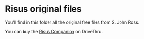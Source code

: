 # Risus original files

You'll find in this folder all the original free files from S. John Ross.

You can buy the [Risus Companion](https://www.drivethrurpg.com/en/product/203657/risus-companion) on DriveThru.




